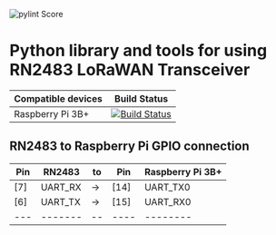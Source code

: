 ![pylint Score](https://mperlet.github.io/pybadge/badges/10.00.svg)
# Python library and tools for using RN2483 LoRaWAN Transceiver

| Compatible devices | Build Status |
| ------------------ | ------------ |
| Raspberry Pi 3B+   | [![Build Status](https://travis-ci.org/alexantoniades/python-RN2483.svg?branch=master)](https://travis-ci.org/alexantoniades/python-RN2483) |

## RN2483 to Raspberry Pi GPIO connection
| Pin | RN2483 | to | Pin | Raspberry Pi 3B+ |
| --- | ------ | -- | --- | ---------------- |
| [7] | UART_RX | -> | [14] | UART_TX0 |
| [6] | UART_TX | -> | [15] | UART_RX0 |
| --- | ------- | -- | ---- | -------- |


